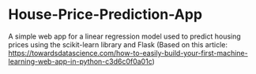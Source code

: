 # House-Price-Prediction-App
A simple web app for a linear regression model used to predict housing prices using the scikit-learn library and Flask
(Based on this article: https://towardsdatascience.com/how-to-easily-build-your-first-machine-learning-web-app-in-python-c3d6c0f0a01c)
